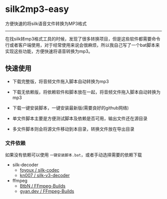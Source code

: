 # silk2mp3-easy

方便快速的将silk语音文件转换为MP3格式

---

在找silk转mp3格式工具的时候，发现了很多转换项目，但是这些软件都需要命令行或者客户端使用，对于经常使用来说会很麻烦，所以我自己写了一个bat脚本来实现这些功能，方便快速将语音转换为mp3。

## 快速使用

- 下载完整版，将音频文件拖入脚本自动转换为mp3
- 下载无依赖版，将依赖软件和脚本放在一起，将音频文件拖入脚本自动转换为mp3
- 下载一键安装脚本，一键安装最新版(需要良好的github网络)

- 单文件脚本主要是方便测试脚本及依赖是否可用，输出文件还在源目录
- 多文件脚本则会将源文件移动到本目录，转换文件放在导出目录

### 文件依赖

如果没有依赖可以使用 `一键安装脚本.bat`，或者手动选择需要的依赖下载

- silk-decoder
  - [foyoux / silk-codec](https://github.com/foyoux/silk-codec/releases)
  - [kn007 / silk-v3-decoder](https://github.com/kn007/silk-v3-decoder/blob/master/windows/silk_v3_decoder.exe)
- ffmpeg
  - [BtbN / FFmpeg-Builds](https://github.com/BtbN/FFmpeg-Builds/releases)
  - [gyan.dev / FFmpeg-Builds](https://www.gyan.dev/ffmpeg/builds/)
